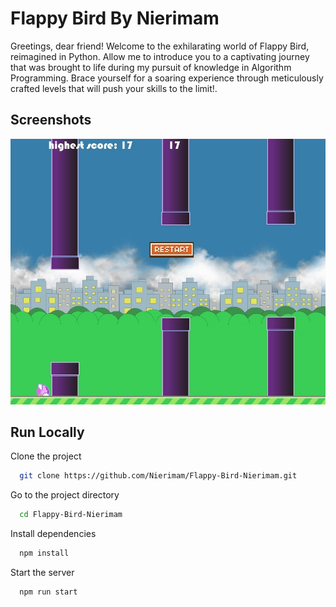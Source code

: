 
# Flappy Bird By Nierimam
Greetings, dear friend! Welcome to the exhilarating world of Flappy Bird, reimagined in Python. Allow me to introduce you to a captivating journey that was brought to life during my pursuit of knowledge in Algorithm Programming. Brace yourself for a soaring experience through meticulously crafted levels that will push your skills to the limit!.


## Screenshots

![App Screenshot](gambar/ss%20flappy%20bird.jpg)


## Run Locally

Clone the project

```bash
  git clone https://github.com/Nierimam/Flappy-Bird-Nierimam.git
```

Go to the project directory

```bash
  cd Flappy-Bird-Nierimam
```

Install dependencies

```bash
  npm install
```

Start the server

```bash
  npm run start
```


